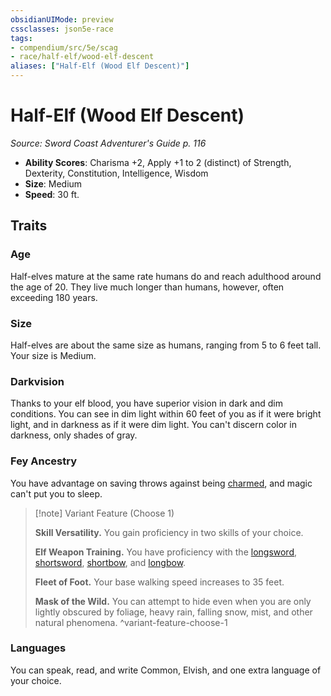 ```yaml
---
obsidianUIMode: preview
cssclasses: json5e-race
tags:
- compendium/src/5e/scag
- race/half-elf/wood-elf-descent
aliases: ["Half-Elf (Wood Elf Descent)"]
---
```

# Half-Elf (Wood Elf Descent)
*Source: Sword Coast Adventurer's Guide p. 116*  

- **Ability Scores**: Charisma +2, Apply +1 to 2 (distinct) of Strength, Dexterity, Constitution, Intelligence, Wisdom
- **Size**: Medium
- **Speed**: 30 ft.

## Traits

### Age

Half-elves mature at the same rate humans do and reach adulthood around the age of 20. They live much longer than humans, however, often exceeding 180 years.

### Size

Half-elves are about the same size as humans, ranging from 5 to 6 feet tall. Your size is Medium.

### Darkvision

Thanks to your elf blood, you have superior vision in dark and dim conditions. You can see in dim light within 60 feet of you as if it were bright light, and in darkness as if it were dim light. You can't discern color in darkness, only shades of gray.

### Fey Ancestry

You have advantage on saving throws against being [charmed](2-Mechanics/CLI/rules/conditions.md#Charmed), and magic can't put you to sleep.

> [!note] Variant Feature (Choose 1)
> 
> **Skill Versatility.** You gain proficiency in two skills of your choice.
> 
> **Elf Weapon Training.** You have proficiency with the [longsword](2-Mechanics/CLI/items/longsword.md), [shortsword](2-Mechanics/CLI/items/shortsword.md), [shortbow](2-Mechanics/CLI/items/shortbow.md), and [longbow](2-Mechanics/CLI/items/longbow.md).
> 
> **Fleet of Foot.** Your base walking speed increases to 35 feet.
> 
> **Mask of the Wild.** You can attempt to hide even when you are only lightly obscured by foliage, heavy rain, falling snow, mist, and other natural phenomena.
^variant-feature-choose-1

### Languages

You can speak, read, and write Common, Elvish, and one extra language of your choice.